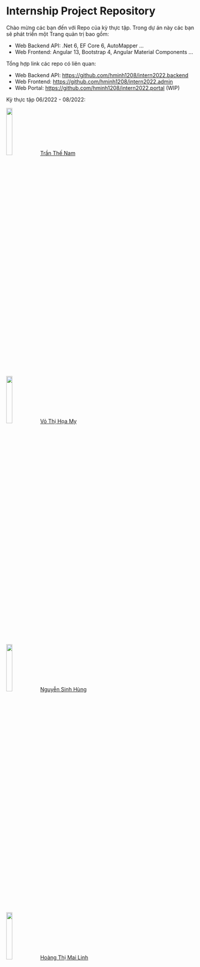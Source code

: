 # Internship Project Repository

Chào mừng các bạn đến với Repo của kỳ thực tập. Trong dự án này các bạn sẽ phát triển một Trang quản trị bao gồm: 
- Web Backend API: .Net 6, EF Core 6, AutoMapper ...
- Web Frontend: Angular 13, Bootstrap 4, Angular Material Components ...

Tổng hợp link các repo có liên quan:
- Web Backend API: https://github.com/hminh1208/intern2022.backend
- Web Frontend: https://github.com/hminh1208/intern2022.admin
- Web Portal: https://github.com/hminh1208/intern2022.portal (WIP)

Kỳ thực tập 06/2022 - 08/2022:

<img src="https://user-images.githubusercontent.com/9678113/183552215-52900181-7104-4efd-91d2-d4edfb33295a.jpg" width="18%"><a href="https://github.com/tranthenam-pfiev">Trần Thế Nam</a></img> 

<img src="https://user-images.githubusercontent.com/9678113/183552219-01ad92f2-0818-446a-90ed-bc42c32615d4.jpg" width="18%"><a href="https://github.com/myvth2">Vỏ Thị Họa My</a></img> 

<img src="https://user-images.githubusercontent.com/9678113/183552220-0cbd701c-a11d-4ab6-b80b-9abe369f0dca.jpg" width="18%"><a href="https://github.com/hungns021001">Nguyễn Sinh Hùng</a></img> 

<img src="https://user-images.githubusercontent.com/9678113/183552222-ef1050e6-bcca-48f2-b51d-0e15fdb728dd.jpg" width="18%"><a href="https://github.com/mailinh221100">Hoàng Thị Mai Linh</a></img> 
